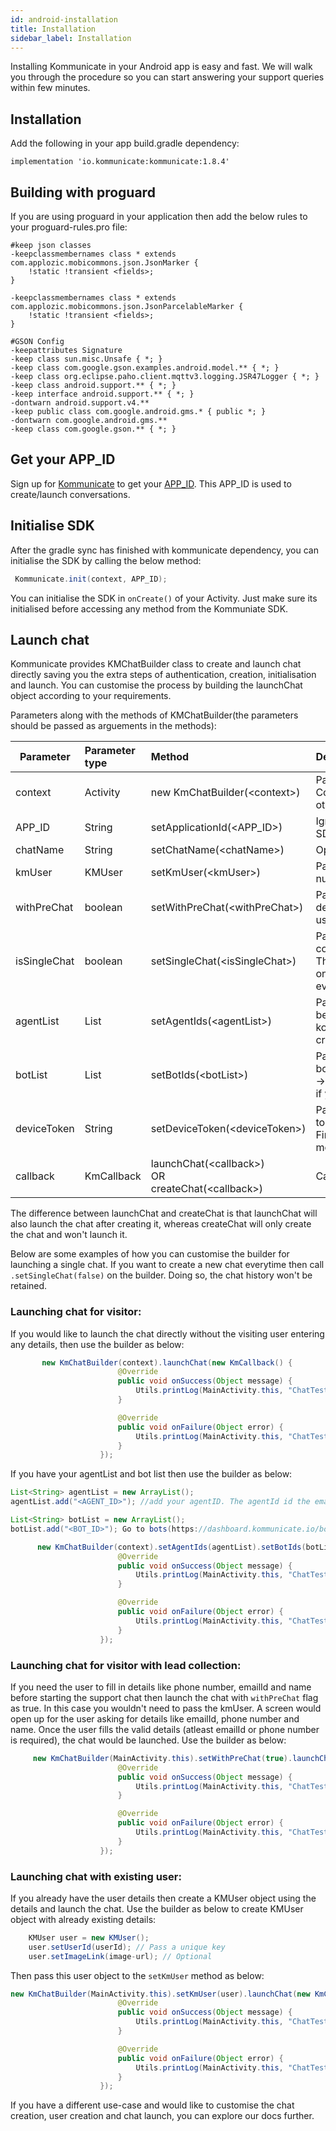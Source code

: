 ```yaml
---
id: android-installation
title: Installation
sidebar_label: Installation
---
```



Installing Kommunicate in your Android app is easy and fast. We will walk you through the procedure so you can start answering your support queries within few minutes.<br />

## Installation 

Add the following in your app build.gradle dependency:

```
implementation 'io.kommunicate:kommunicate:1.8.4'
```

## Building with proguard
If you are using proguard in your application then add the below rules to your proguard-rules.pro file:

```
#keep json classes                
-keepclassmembernames class * extends com.applozic.mobicommons.json.JsonMarker {
    !static !transient <fields>;
}

-keepclassmembernames class * extends com.applozic.mobicommons.json.JsonParcelableMarker {
    !static !transient <fields>;
}

#GSON Config          
-keepattributes Signature          
-keep class sun.misc.Unsafe { *; }           
-keep class com.google.gson.examples.android.model.** { *; }            
-keep class org.eclipse.paho.client.mqttv3.logging.JSR47Logger { *; } 
-keep class android.support.** { *; }
-keep interface android.support.** { *; }
-dontwarn android.support.v4.**
-keep public class com.google.android.gms.* { public *; }
-dontwarn com.google.android.gms.**
-keep class com.google.gson.** { *; }
```

## Get your APP_ID
Sign up for [Kommunicate](https://dashboard.kommunicate.io) to get your [APP_ID](https://dashboard.kommunicate.io/settings/install). This APP_ID is used to create/launch conversations.

## Initialise SDK
After the gradle sync has finished with kommunicate dependency, you can initialise the SDK by calling the below method:
```java
 Kommunicate.init(context, APP_ID);
```
You can initialise the SDK in `onCreate()` of your Activity. Just make sure its initialised before accessing any method from the Kommuniate SDK.

## Launch chat

Kommunicate provides KMChatBuilder class to create and launch chat directly saving you the extra steps of authentication, creation, initialisation and launch. You can customise the process by building the launchChat object according to your requirements.

Parameters along with the methods of KMChatBuilder(the parameters should be passed as arguements in the methods):

| Parameter        | Parameter type           |Method| Description  |
| ------------- |:------------- |:------------- |:-----|
| context      | Activity | new KmChatBuilder(&lt;context&gt;)| Passed in the constructor. Only Activity Context is accepted. Exception is thrown otherwise  |
| APP_ID | String | setApplicationId(<APP_ID>)|Ignore if you have already initialised the SDK with [APP_ID](https://dashboard.kommunicate.io/settings/install) |
| chatName      | String      | setChatName(&lt;chatName&gt;) | Optional, you can pass a chat name or null |
| kmUser | KMUser     |  setKmUser(&lt;kmUser&gt;) | Pass the details if you have the user details, null otherwise. |
| withPreChat | boolean      | setWithPreChat(&lt;withPreChat&gt;) | Pass true if you would like the user to fill the details before starting the chat. IF you have user details then you can pass false. |
| isSingleChat | boolean      | setSingleChat(&lt;isSingleChat&gt;) |  Pass false if you would like to create new conversation every time user starts a chat. This is true by default which means only one conversation will open for the user every time the user starts a chat. |
| agentList | List<String>      | setAgentIds(&lt;agentList&gt;)|   Pass the list of agents. The agent id would be the email id you used to register on kommunicate. Leave null if you want to create conversation with default agent.|
| botList | List<String>      |  setBotIds(&lt;botList&gt;) | Pass the list of bots.Go to bots(https://dashboard.kommunicate.io/bot) -> Integrated bots -> Copy botID. Leave null if you haven't integrated any bots |
| deviceToken | String | setDeviceToken(&lt;deviceToken&gt;) | Pass the deviceToken(Push notification token) obtained from FirebaseInstanceIdListener. Refer [here](https://docs.kommunicate.io/docs/android-pushnotification) for more details.|
| callback | KmCallback      |  launchChat(&lt;callback&gt;)<br />OR<br />createChat(&lt;callback&gt;) | Callback to notify Success or Failure |

The difference between launchChat and createChat is that launchChat will also launch the chat after creating it, whereas createChat will only create the chat and won't launch it.

Below are some examples of how you can customise the builder for launching a single chat. If you want to create a new chat everytime then call `.setSingleChat(false)` on the builder. Doing so, the chat history won't be retained.

### Launching chat for visitor:
If you would like to launch the chat directly without the visiting user entering any details, then use the builder as below:

```java
       new KmChatBuilder(context).launchChat(new KmCallback() {
                        @Override
                        public void onSuccess(Object message) {
                            Utils.printLog(MainActivity.this, "ChatTest", "Success : " + message);
                        }

                        @Override
                        public void onFailure(Object error) {
                            Utils.printLog(MainActivity.this, "ChatTest", "Failure : " + error);
                        }
                    });
```

If you have your agentList and bot list then use the builder as below:

```java
List<String> agentList = new ArrayList();
agentList.add("<AGENT_ID>"); //add your agentID. The agentId id the email id you have used to signup on kommunicate dashboard

List<String> botList = new ArrayList();
botList.add("<BOT_ID>"); Go to bots(https://dashboard.kommunicate.io/bot) -> Integrated bots -> Copy botID 

      new KmChatBuilder(context).setAgentIds(agentList).setBotIds(botList).launchChat(new KmCallback() {
                        @Override
                        public void onSuccess(Object message) {
                            Utils.printLog(MainActivity.this, "ChatTest", "Success : " + message);
                        }

                        @Override
                        public void onFailure(Object error) {
                            Utils.printLog(MainActivity.this, "ChatTest", "Failure : " + error);
                        }
                    });
```


### Launching chat for visitor with lead collection:
If you need the user to fill in details like phone number, emailId and name before starting the support chat then launch the chat with `withPreChat` flag as true. In this case you wouldn't need to pass the kmUser. A screen would open up for the user asking for details like emailId, phone number and name. Once the user fills the valid details (atleast emailId or phone number is required), the chat would be launched. Use the builder as below:

```java
     new KmChatBuilder(MainActivity.this).setWithPreChat(true).launchChat(new KmCallback() {
                        @Override
                        public void onSuccess(Object message) {
                            Utils.printLog(MainActivity.this, "ChatTest", "Success : " + message);
                        }

                        @Override
                        public void onFailure(Object error) {
                            Utils.printLog(MainActivity.this, "ChatTest", "Failure : " + error);
                        }
                    });
```

### Launching chat with existing user:
If you already have the user details then create a KMUser object using the details and launch the chat. Use the builder as below to create KMUser object with already existing details:

```java
    KMUser user = new KMUser();
    user.setUserId(userId); // Pass a unique key
    user.setImageLink(image-url); // Optional
```

Then pass this user object to the `setKmUser` method as below:

```java
new KmChatBuilder(MainActivity.this).setKmUser(user).launchChat(new KmCallback() {
                        @Override
                        public void onSuccess(Object message) {
                            Utils.printLog(MainActivity.this, "ChatTest", "Success : " + message);
                        }

                        @Override
                        public void onFailure(Object error) {
                            Utils.printLog(MainActivity.this, "ChatTest", "Failure : " + error);
                        }
                    });
```
If you have a different use-case and would like to customise the chat creation, user creation and chat launch, you can explore our docs further.

